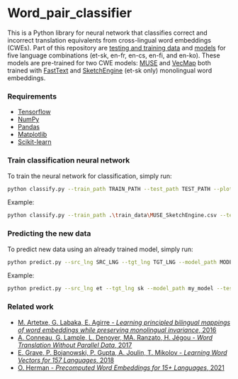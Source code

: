 # Word_pair_classifier

This is a Python library for neural network that classifies correct and incorrect translation equivalents from cross-lingual word embeddings (CWEs). Part of this repository are [testing and training data](https://github.com/x-mia/Word_pair_classifier/tree/main/Data) and [models](https://github.com/x-mia/Word_pair_classifier/tree/main/Models) for five language combinations (et-sk, en-fr, en-cs, en-fi, and en-ko). These models are pre-trained for two CWE models: [MUSE](https://github.com/facebookresearch/MUSE) and [VecMap](https://github.com/artetxem/vecmap) both trained with [FastText](https://fasttext.cc/) and [SketchEngine](https://embeddings.sketchengine.eu/) (et-sk only) monolingual word embeddings.

### Requirements
* [Tensorflow](https://www.tensorflow.org/)
* [NumPy](https://numpy.org/)
* [Pandas](https://pandas.pydata.org/)
* [Matplotlib](https://matplotlib.org/)
* [Scikit-learn](https://scikit-learn.org/stable/)

### Train classification neural network
To train the neural network for classification, simply run:
```bash
python classify.py --train_path TRAIN_PATH --test_path TEST_PATH --plot_fig PLOT_FIG --output OUTPUT
```
Example:
```bash
python classify.py --train_path .\train_data\MUSE_SketchEngine.csv --test_path .\test_data\MUSE_SketchEngine.csv --plot_fig True --output my_model
```

### Predicting the new data
To predict new data using an already trained model, simply run:
```bash
python predict.py --src_lng SRC_LNG --tgt_lng TGT_LNG --model_path MODEL_PATH --test_path TEST_PATH --output OUTPUT
```
Example:
```bash
python predict.py --src_lng et --tgt_lng sk --model_path my_model --test_path .\test_data\MUSE_SketchEngine.csv --output output_df.csv
```

### Related work
* [M. Artetxe, G. Labaka, E. Agirre - *Learning principled bilingual mappings of word embeddings while preserving monolingual invariance*, 2016](https://aclanthology.org/D16-1250/)
* [A. Conneau, G. Lample, L. Denoyer, MA. Ranzato, H. Jégou - *Word Translation Without Parallel Data*, 2017](https://arxiv.org/pdf/1710.04087.pdf)
* [E. Grave, P. Bojanowski, P. Gupta, A. Joulin, T. Mikolov - *Learning Word Vectors for 157 Languages*, 2018](https://arxiv.org/abs/1802.06893)
* [O. Herman - *Precomputed Word Embeddings for 15+ Languages*, 2021](https://www.sketchengine.eu/wp-content/uploads/2021-Precomputed-Word-Embeddings.pdf)
